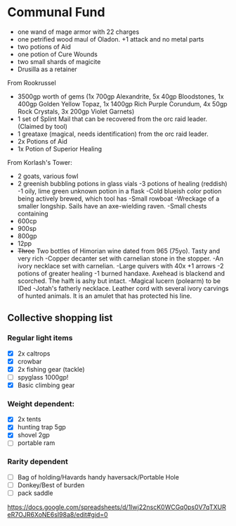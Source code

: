 # Communal Fund
- one wand of mage armor with 22 charges
- one petrified wood maul of Oladon. +1 attack and no metal parts
- two potions of Aid
- one potion of Cure Wounds
- two small shards of magicite
- Drusilla as a retainer

From Rookrussel
- 3500gp worth of gems (1x 700gp Alexandrite, 5x 40gp Bloodstones, 1x 400gp Golden Yellow Topaz, 1x 1400gp Rich Purple Corundum, 4x 50gp Rock Crystals, 3x 200gp Violet Garnets)
- 1 set of Splint Mail that can be recovered from the orc raid leader. (Claimed by tool)
- 1 greataxe (magical, needs identification) from the orc raid leader.
- 2x Potions of Aid
- 1x Potion of Superior Healing

From Korlash's Tower:
- 2 goats, various fowl
- 2 greenish bubbling potions in glass vials
-3 potions of healing (reddish)
-1 oily, lime green unknown potion in a flask
-Cold blueish color potion being actively brewed, which tool has
-Small rowboat
-Wreckage of a smaller longship. Sails have an axe-wielding raven.
-Small chests containing
 - 600cp
 - 900sp
 - 800gp
 - 12pp
- <s>Three</s> Two bottles of Himorian wine dated from 965 (75yo). Tasty and very rich
-Copper decanter set with carnelian stone in the stopper.
-An ivory necklace set with carnelian. 
-Large quivers with 40x +1 arrows
-2 potions of greater healing
-1 burned handaxe. Axehead is blackend and scorched. The halft is ashy but intact.
-Magical lucern (polearm) to be IDed
-Jotah's fatherly necklace. Leather cord with several ivory carvings of hunted animals. It is an amulet that has protected his line. 

## Collective shopping list
### Regular light items
  - [x] 2x caltrops
  - [x] crowbar
  - [x] 2x fishing gear (tackle)
  - [ ] spyglass 1000gp!
  - [x] Basic climbing gear

### Weight dependent:
  - [x] 2x tents
  - [x] hunting trap 5gp
  - [x] shovel 2gp
  - [ ] portable ram

### Rarity dependent
  - [ ] Bag of holding/Havards handy haversack/Portable Hole
  - [ ] Donkey/Best of burden
  - [ ] pack saddle

https://docs.google.com/spreadsheets/d/1Iwj22nscK0WCGq0ps0V7qTXUReR7OJR6XoNE6sI98a8/edit#gid=0

